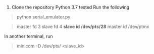 1. Clone the repository
Python 3.7 tested
Run the following

> python serial_emulator.py

> 
> master fd 3
slave fd 4
**slave id /dev/pts/28**
master id /dev/ptmx

In another terminal, run
> minicom -D /dev/pts/ <slave_id>
